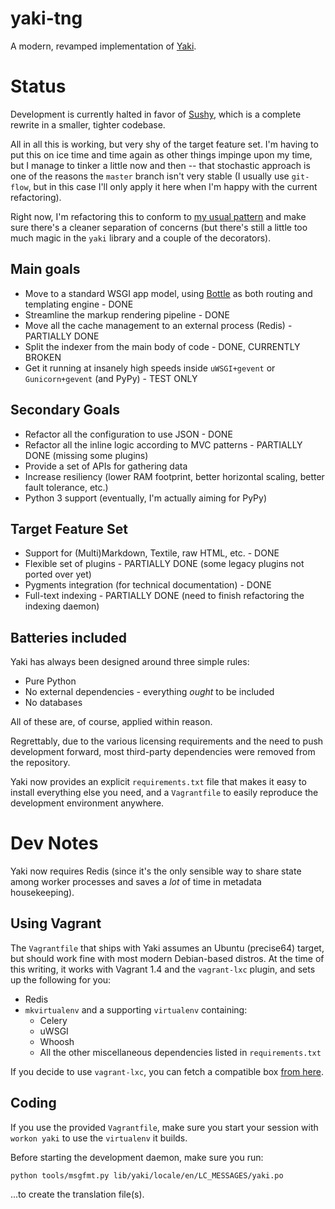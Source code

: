 yaki-tng
========

A modern, revamped implementation of [Yaki][y].

# Status

Development is currently halted in favor of [Sushy](https://github.com/rcarmo/sushy), which is a complete rewrite in a smaller, tighter codebase.

All in all this is working, but very shy of the target feature set. I'm having to put this on ice time and time again as other things impinge upon my time, but I manage to tinker a little now and then -- that stochastic approach is one of the reasons the `master` branch isn't very stable (I usually use `git-flow`, but in this case I'll only apply it here when I'm happy with the current refactoring).

Right now, I'm refactoring this to conform to [my usual pattern][pp] and make sure there's a cleaner separation of concerns (but there's still a little too much magic in the `yaki` library and a couple of the decorators).


## Main goals

* Move to a standard WSGI app model, using [Bottle][b] as both routing and templating engine - DONE
* Streamline the markup rendering pipeline - DONE
* Move all the cache management to an external process (Redis) - PARTIALLY DONE
* Split the indexer from the main body of code - DONE, CURRENTLY BROKEN
* Get it running at insanely high speeds inside `uWSGI+gevent` or `Gunicorn+gevent` (and PyPy) - TEST ONLY

## Secondary Goals

* Refactor all the configuration to use JSON - DONE
* Refactor all the inline logic according to MVC patterns - PARTIALLY DONE (missing some plugins)
* Provide a set of APIs for gathering data
* Increase resiliency (lower RAM footprint, better horizontal scaling, better fault tolerance, etc.)
* Python 3 support (eventually, I'm actually aiming for PyPy)

## Target Feature Set

* Support for (Multi)Markdown, Textile, raw HTML, etc. - DONE
* Flexible set of plugins - PARTIALLY DONE (some legacy plugins not ported over yet)
* Pygments integration (for technical documentation) - DONE
* Full-text indexing - PARTIALLY DONE (need to finish refactoring the indexing daemon)

## Batteries included

Yaki has always been designed around three simple rules:

* Pure Python
* No external dependencies - everything _ought_ to be included
* No databases

All of these are, of course, applied within reason.

Regrettably, due to the various licensing requirements and the need to push development forward, most third-party dependencies were removed from the repository.

Yaki now provides an explicit `requirements.txt` file that makes it easy to install everything else you need, and a `Vagrantfile` to easily reproduce the development environment anywhere.


# Dev Notes

Yaki now requires Redis (since it's the only sensible way to share state among worker processes and saves a _lot_ of time in metadata housekeeping).

## Using Vagrant

The `Vagrantfile` that ships with Yaki assumes an Ubuntu (precise64) target, but should work fine with most modern Debian-based distros. At the time of this writing, it works with Vagrant 1.4 and the `vagrant-lxc` plugin, and sets up the following for you:

* Redis
* `mkvirtualenv` and a supporting `virtualenv` containing:
  * Celery
  * uWSGI
  * Whoosh
  * All the other miscellaneous dependencies listed in `requirements.txt`

If you decide to use `vagrant-lxc`, you can fetch a compatible box [from here](https://github.com/fgrehm/vagrant-lxc/wiki/Base-boxes#available-boxes).

## Coding

If you use the provided `Vagrantfile`, make sure you start your session with `workon yaki` to use the `virtualenv` it builds.

Before starting the development daemon, make sure you run:

    python tools/msgfmt.py lib/yaki/locale/en/LC_MESSAGES/yaki.po
    
...to create the translation file(s).

[b]: http://bottlepy.org
[y]: https://github.com/rcarmo/yaki
[pp]: http://the.taoofmac.com/space/blog/2013/08/11/2300
